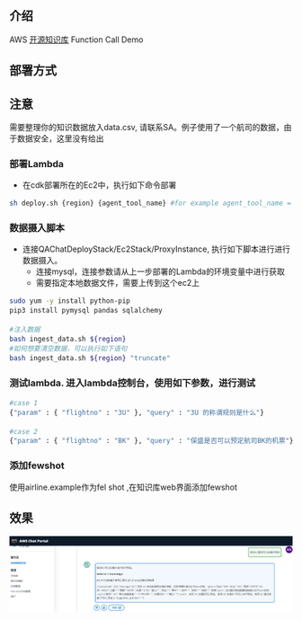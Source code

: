 
## 介绍
AWS [开源知识库](https://github.com/aws-samples/private-llm-qa-bot) Function Call Demo

## 部署方式

## 注意
需要整理你的知识数据放入data.csv, 请联系SA。例子使用了一个航司的数据，由于数据安全，这里没有给出

### 部署Lambda
- 在cdk部署所在的Ec2中，执行如下命令部署
```bash
sh deploy.sh {region} {agent_tool_name} #for example agent_tool_name = 'airline'
```

### 数据摄入脚本

- 连接QAChatDeployStack/Ec2Stack/ProxyInstance, 执行如下脚本进行进行数据摄入。
  + 连接mysql，连接参数请从上一步部署的Lambda的环境变量中进行获取
  + 需要指定本地数据文件，需要上传到这个ec2上
```bash
sudo yum -y install python-pip
pip3 install pymysql pandas sqlalchemy

#注入数据
bash ingest_data.sh ${region} 
#如何想要清空数据，可以执行如下语句
bash ingest_data.sh ${region} "truncate"
```



### 测试lambda. 进入lambda控制台，使用如下参数，进行测试
```bash
#case 1
{"param" : { "flightno" : "3U" }, "query" : "3U 的称谓规则是什么"}

#case 2
{"param" : { "flightno" : "BK" }, "query" : "保盛是否可以预定航司BK的机票"}
```

### 添加fewshot
使用airline.example作为fel shot ,在知识库web界面添加fewshot

## 效果
![alt text](image.png)